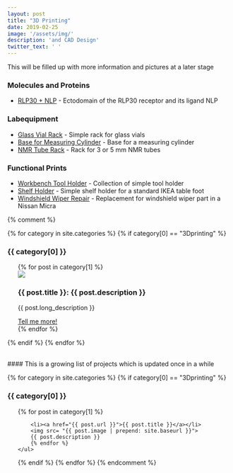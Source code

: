 ```yaml
---
layout: post
title: "3D Printing"
date: 2019-02-25
image: '/assets/img/'
description: 'and CAD Design'
twitter_text: ' '
---
```


This will be filled up with more information and pictures at a later stage

### Molecules and Proteins
- [RLP30 + NLP](https://www.youmagine.com/designs/rlp30-nlp-protein-models) - Ectodomain of the RLP30 receptor and its ligand NLP

### Labequipment
- [Glass Vial Rack](https://www.youmagine.com/designs/glass-vial-racks) - Simple rack for glass vials
- [Base for Measuring Cylinder](https://www.youmagine.com/designs/base-for-measuring-cylinder) - Base for a measuring cylinder
- [NMR Tube Rack](https://www.youmagine.com/designs/nmr-tube-rack) - Rack for 3 or 5 mm NMR tubes

### Functional Prints
- [Workbench Tool Holder](https://www.youmagine.com/designs/different-holders-for-your-work-bench-equipment) - Collection of simple tool holder
- [Shelf Holder](https://www.youmagine.com/designs/shelf-holder-for-table-foot) - Simple shelf holder for a standard IKEA table foot
- [Windshield Wiper Repair](https://www.youmagine.com/designs/windshield-wiper-repair-nissan-micra-k11-2001) - Replacement for windshield wiper part in a Nissan Micra


{% comment %}

{% for category in site.categories %}
  {% if category[0] == "3Dprinting" %}
    <h3>{{ category[0] }}</h3>
    <ul>
      {% for post in category[1] %}
      <div class="user-projects">
        <div class="images-left-page">
          <img src="{{ post.image | prepend: site.baseurl }}"/>
        </div>
        <div class="contents-right-page">
          <h3> {{ post.title }}: {{ post.description }} </h3>
          <p>  {{ post.long_description }} </p>
          <a class="project-link" href="{{ post.url }}">Tell me more!</a>
        </div>
      </div>
      {% endfor %}
    </ul>
  {% endif %}
{% endfor %}

<br>
#### This is a growing list of projects which is updated once in a while


{% for category in site.categories %}
  {% if category[0] == "3Dprinting" %}
    <h3>{{ category[0] }}</h3>
    <ul>
      {% for post in category[1] %}

        <li><a href="{{ post.url }}">{{ post.title }}</a></li>
        <img src= "{{ post.image | prepend: site.baseurl }}">
        {{ post.description }}
        {% endfor %}
    </ul>
  {% endif %}
{% endfor %}
{% endcomment %}
